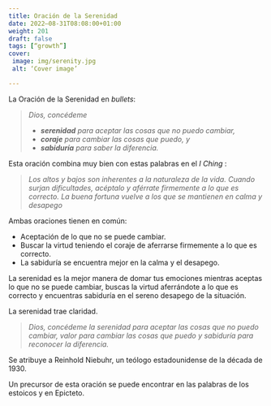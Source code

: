 ```yaml
---
title: Oración de la Serenidad
date: 2022–08-31T08:08:00+01:00
weight: 201
draft: false
tags: [“growth”]
cover:
 image: img/serenity.jpg
 alt: ‘Cover image’

---
```

La Oración de la Serenidad en *bullets*:

> *Dios, concédeme*
> - ***serenidad** para aceptar las cosas que no puedo cambiar,*
> - ***coraje** para cambiar las cosas que puedo, y*
> - ***sabiduría** para saber la diferencia.*

Esta oración combina muy bien con estas palabras en el *I Ching* :

> *Los altos y bajos son inherentes a la naturaleza de la vida.*
> *Cuando surjan dificultades, acéptalo y aférrate firmemente a lo que es correcto.*
> *La buena fortuna vuelve a los que se mantienen en calma y desapego*

Ambas oraciones tienen en común:
- Aceptación de lo que no se puede cambiar.
- Buscar la virtud teniendo el coraje de aferrarse firmemente a lo que es correcto.
- La sabiduría se encuentra mejor en la calma y el desapego.

La serenidad es la mejor manera de domar tus emociones mientras aceptas lo que no se puede cambiar, buscas la virtud aferrándote a lo que es correcto y encuentras sabiduría en el sereno desapego de la situación.

La serenidad trae claridad.

> *Dios, concédeme la serenidad para aceptar las cosas que no puedo cambiar, valor para cambiar las cosas que puedo y sabiduría para reconocer la diferencia.*

Se atribuye a Reinhold Niebuhr, un teólogo estadounidense de la década de 1930.

Un precursor de esta oración se puede encontrar en las palabras de los estoicos y en Epicteto.